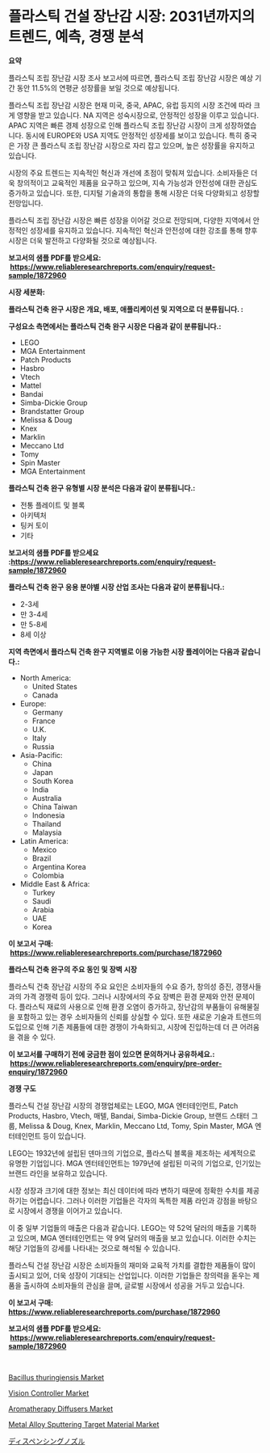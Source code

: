 <p><h1>플라스틱 건설 장난감 시장: 2031년까지의 트렌드, 예측, 경쟁 분석</h1></p><p><strong>요약</strong></p>
<p><p>플라스틱 조립 장난감 시장 조사 보고서에 따르면, 플라스틱 조립 장난감 시장은 예상 기간 동안 11.5%의 연평균 성장률을 보일 것으로 예상됩니다.</p><p>플라스틱 조립 장난감 시장은 현재 미국, 중국, APAC, 유럽 등지의 시장 조건에 따라 크게 영향을 받고 있습니다. NA 지역은 성숙시장으로, 안정적인 성장을 이루고 있습니다. APAC 지역은 빠른 경제 성장으로 인해 플라스틱 조립 장난감 시장이 크게 성장하였습니다. 동시에 EUROPE와 USA 지역도 안정적인 성장세를 보이고 있습니다. 특히 중국은 가장 큰 플라스틱 조립 장난감 시장으로 자리 잡고 있으며, 높은 성장률을 유지하고 있습니다.</p><p>시장의 주요 트렌드는 지속적인 혁신과 개선에 초점이 맞춰져 있습니다. 소비자들은 더욱 창의적이고 교육적인 제품을 요구하고 있으며, 지속 가능성과 안전성에 대한 관심도 증가하고 있습니다. 또한, 디지털 기술과의 통합을 통해 시장은 더욱 다양화되고 성장할 전망입니다.</p><p>플라스틱 조립 장난감 시장은 빠른 성장을 이어갈 것으로 전망되며, 다양한 지역에서 안정적인 성장세를 유지하고 있습니다. 지속적인 혁신과 안전성에 대한 강조를 통해 향후 시장은 더욱 발전하고 다양화될 것으로 예상됩니다.</p></p>
<p><strong>보고서의 샘플 PDF를 받으세요: &nbsp;<a href="https://www.reliableresearchreports.com/enquiry/request-sample/1872960">https://www.reliableresearchreports.com/enquiry/request-sample/1872960</a></strong></p>
<p><strong>시장 세분화:</strong></p>
<p><strong> 플라스틱 건축 완구 시장은 개요, 배포, 애플리케이션 및 지역으로 더 분류됩니다. :</strong></p>
<p><strong>구성요소 측면에서는 플라스틱 건축 완구 시장은 다음과 같이 분류됩니다.:</strong></p>
<p><ul><li>LEGO</li><li>MGA Entertainment</li><li>Patch Products</li><li>Hasbro</li><li>Vtech</li><li>Mattel</li><li>Bandai</li><li>Simba-Dickie Group</li><li>Brandstatter Group</li><li>Melissa & Doug</li><li>Knex</li><li>Marklin</li><li>Meccano Ltd</li><li>Tomy</li><li>Spin Master</li><li>MGA Entertainment</li></ul></p>
<p><strong> 플라스틱 건축 완구 유형별 시장 분석은 다음과 같이 분류됩니다.:</strong></p>
<p><ul><li>전통 플레이트 및 블록</li><li>아키텍처</li><li>팅커 토이</li><li>기타</li></ul></p>
<p><strong>보고서의 샘플 PDF를 받으세요 :<a href="https://www.reliableresearchreports.com/enquiry/request-sample/1872960">https://www.reliableresearchreports.com/enquiry/request-sample/1872960</a></strong></p>
<p><strong> 플라스틱 건축 완구 응용 분야별 시장 산업 조사는 다음과 같이 분류됩니다.:</strong></p>
<p><ul><li>2-3세</li><li>만 3-4세</li><li>만 5-8세</li><li>8세 이상</li></ul></p>
<p><strong>지역 측면에서 플라스틱 건축 완구 지역별로 이용 가능한 시장 플레이어는 다음과 같습니다.:</strong></p>
<p><ul>
    <li>
        North America:
        <ul>
            <li>United States</li>
            <li>Canada</li>
        </ul>
    </li>
    <li>
        Europe:
        <ul>
            <li>Germany</li>
            <li>France</li>
            <li>U.K.</li>
            <li>Italy</li>
            <li>Russia</li>
        </ul>
    </li>
    <li>
        Asia-Pacific:
        <ul>
            <li>China</li>
            <li>Japan</li>
            <li>South Korea</li>
            <li>India</li>
            <li>Australia</li>
            <li>China Taiwan</li>
            <li>Indonesia</li>
            <li>Thailand</li>
            <li>Malaysia</li>
        </ul>
    </li>
    <li>
        Latin America:
        <ul>
            <li>Mexico</li>
            <li>Brazil</li>
            <li>Argentina Korea</li>
            <li>Colombia</li>
        </ul>
    </li>
    <li>
        Middle East & Africa:
        <ul>
            <li>Turkey</li>
            <li>Saudi</li>
            <li>Arabia</li>
            <li>UAE</li>
            <li>Korea</li>
        </ul>
    </li>
    </ul></p>
<p><strong>이 보고서 구매: &nbsp;<a href="https://www.reliableresearchreports.com/purchase/1872960">https://www.reliableresearchreports.com/purchase/1872960</a></strong></p>
<p><strong>플라스틱 건축 완구의 주요 동인 및 장벽 시장</strong></p>
<p><p>플라스틱 건축 장난감 시장의 주요 요인은 소비자들의 수요 증가, 창의성 증진, 경쟁사들과의 가격 경쟁력 등이 있다. 그러나 시장에서의 주요 장벽은 환경 문제와 안전 문제이다. 플라스틱 재료의 사용으로 인해 환경 오염이 증가하고, 장난감의 부품들이 유해물질을 포함하고 있는 경우 소비자들의 신뢰를 상실할 수 있다. 또한 새로운 기술과 트렌드의 도입으로 인해 기존 제품들에 대한 경쟁이 가속화되고, 시장에 진입하는데 더 큰 어려움을 겪을 수 있다.</p></p>
<p><strong>이 보고서를 구매하기 전에 궁금한 점이 있으면 문의하거나 공유하세요.: &nbsp;<a href="https://www.reliableresearchreports.com/enquiry/pre-order-enquiry/1872960">https://www.reliableresearchreports.com/enquiry/pre-order-enquiry/1872960</a></strong></p>
<p><strong>경쟁 구도</strong></p>
<p><p>플라스틱 건설 장난감 시장의 경쟁업체로는 LEGO, MGA 엔터테인먼트, Patch Products, Hasbro, Vtech, 매텔, Bandai, Simba-Dickie Group, 브랜드 스태터 그룹, Melissa & Doug, Knex, Marklin, Meccano Ltd, Tomy, Spin Master, MGA 엔터테인먼트 등이 있습니다.</p><p>LEGO는 1932년에 설립된 덴마크의 기업으로, 플라스틱 블록을 제조하는 세계적으로 유명한 기업입니다. MGA 엔터테인먼트는 1979년에 설립된 미국의 기업으로, 인기있는 브랜드 라인을 보유하고 있습니다.</p><p>시장 성장과 크기에 대한 정보는 최신 데이터에 따라 변하기 때문에 정확한 수치를 제공하기는 어렵습니다. 그러나 이러한 기업들은 각자의 독특한 제품 라인과 강점을 바탕으로 시장에서 경쟁을 이어가고 있습니다. </p><p>이 중 일부 기업들의 매출은 다음과 같습니다. LEGO는 약 52억 달러의 매출을 기록하고 있으며, MGA 엔터테인먼트는 약 9억 달러의 매출을 보고 있습니다. 이러한 수치는 해당 기업들의 강세를 나타내는 것으로 해석될 수 있습니다.</p><p>플라스틱 건설 장난감 시장은 소비자들의 재미와 교육적 가치를 결합한 제품들이 많이 출시되고 있어, 더욱 성장이 기대되는 산업입니다. 이러한 기업들은 창의력을 돋우는 제품을 출시하여 소비자들의 관심을 끌며, 글로벌 시장에서 성공을 거두고 있습니다.</p></p>
<p><strong>이 보고서 구매: &nbsp; <a href="https://www.reliableresearchreports.com/purchase/1872960">https://www.reliableresearchreports.com/purchase/1872960</a></strong></p>
<p><strong>보고서의 샘플 PDF를 받으세요: &nbsp;<a href="https://www.reliableresearchreports.com/enquiry/request-sample/1872960">https://www.reliableresearchreports.com/enquiry/request-sample/1872960</a></strong><strong></strong></p>
<p>&nbsp;</p>
<p><p><a href="https://zircon-bluebell-299.notion.site/Bacillus-thuringiensis-Market-Challenges-Opportunities-and-Growth-Drivers-and-Major-Market-Player-d5c499c9313a44a3be6426be3a8f6287">Bacillus thuringiensis Market</a></p><p><a href="https://issuu.com/reportprime-2/docs/vision-controller-market-size-2030.pptx">Vision Controller Market</a></p><p><a href="https://github.com/johnbach50/Market-Research-Report-List-2/blob/main/aromatherapy-diffusers-market.md">Aromatherapy Diffusers Market</a></p><p><a href="https://issuu.com/reportprime-2/docs/metal-alloy-sputtering-target-mater_60e8ea3746e91f">Metal Alloy Sputtering Target Material Market</a></p><p><a href="https://github.com/ppmazlotr77499/Market-Research-Report-List-1/blob/main/51224832832.md">ディスペンシングノズル</a></p></p>